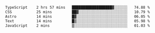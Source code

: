 <!--START_SECTION:waka-->

```txt
TypeScript    2 hrs 57 mins   ██████████████████▓░░░░░░   74.88 %
CSS           25 mins         ██▓░░░░░░░░░░░░░░░░░░░░░░   10.79 %
Astro         14 mins         █▓░░░░░░░░░░░░░░░░░░░░░░░   06.05 %
Text          14 mins         █▒░░░░░░░░░░░░░░░░░░░░░░░   05.98 %
JavaScript    2 mins          ▒░░░░░░░░░░░░░░░░░░░░░░░░   01.03 %
```

<!--END_SECTION:waka-->
